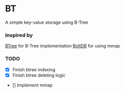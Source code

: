 # BT
A simple key-value storage using B-Tree

### Inspired by

[BTree](https://github.com/google/btree) for B-Tree implementation
[BoltDB](https://github.com/boltdb/bolt) for using mmap

### TODO

- [x] Finish btree indexing
- [x] Finish btree deleting logic
- [] Implement mmap
